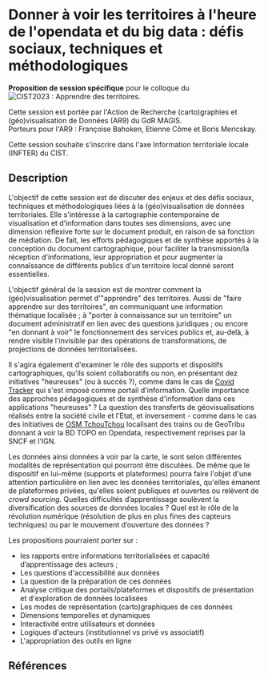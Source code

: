 # Donner à voir les territoires à l'heure de l'opendata et du big data : défis sociaux, techniques et méthodologiques

**Proposition de session spécifique** pour le colloque du ![CIST2023 : Apprendre des territoires](https://cist2023.sciencesconf.org/resource/page/id/4).</p>
Cette session est portée par l'Action de Recherche (carto)graphies et (géo)visualisation de Données (AR9) du GdR MAGIS.</br>
Porteurs pour l'AR9 : Françoise Bahoken, Etienne Côme et Boris Mericskay.

Cette session souhaite s'inscrire dans l'axe Information territoriale locale (INFTER) du CIST.

## Description
L'objectif de cette session est de discuter des enjeux et des défis sociaux, techniques et méthodologiques liées à la (géo)visualisation de données territoriales. 
Elle s'intéresse à la cartographie contemporaine de visualisation et d’information dans toutes ses dimensions, avec une dimension réflexive forte sur le document  produit, en raison de sa fonction de médiation. De fait, les efforts pédagogiques et de synthèse apportés à la conception du document cartographique, pour faciliter la transmission/la réception d'informations, leur appropriation et pour augmenter la connaîssance de différents publics d'un territoire local donné seront essentielles.

L'objectif général de la session est de montrer comment la (géo)visualisation permet d'"apprendre" des territoires. Aussi de "faire apprendre sur des territoires", en communiquant une information thématique localisée ; à "porter à connaissance sur un territoire" un document administratif en lien avec des questions juridiques ; ou encore "en donnant à voir" le fonctionnement des services publics et, au-delà, à rendre visible l'invisible par des opérations de transformations, de projections de données territorialisées. 

Il s'agira également  d'examiner le rôle des supports et dispositifs cartographiques, qu'ils soient collaboratifs ou non, en présentant dez initiatives "heureuses"  (ou à succès ?), comme dans le cas de [Covid Tracker](https://covidtracker.fr/) qui s'est imposé comme portail d'information. Quelle importance des approches pédagogiques et de synthèse d'information dans ces applications "heureuses" ? La question des transferts de géovisualisations réalisés entre la société civile et l'Etat, et inversement - comme dans le cas des initiatives de [OSM TchouTchou](http://raildar.fr/#lat=46.810&lng=6.880&zoom=6) localisant des trains ou de GeoTribu donnant à voir la BD TOPO en Opendata, respectivement reprises par la SNCF et l'IGN.

Les données ainsi données à voir par la carte, le sont selon différentes modalités de représentation qui pourront être discutées. De même que le dispositif en lui-même (supports et plateformes) pourra faire l'objet d'une attention particulière en lien avec les données territoriales, qu'elles émanent de plateformes privées, qu'elles soient publiques et ouvertes ou relèvent de _crowd sourcing_. Quelles difficultés d’apprentissage soulèvent la diversification des sources de données locales ? Quel est le rôle de la révolution numérique (résolution de plus en plus fines des capteurs techniques) ou par le mouvement d’ouverture des données ? 

Les propositions pourraient porter sur :

- les rapports entre informations territorialisées et capacité d’apprentissage des acteurs ;
- Les questions d'accessibilité aux données
- La question de la préparation de ces données
- Analyse critique des portails/plateformes et dispositifs de présentation et d'exploration de données localisées
- Les modes de représentation (carto)graphiques de ces données
- Dimensions temporelles et dynamiques
- Interactivité entre utilisateurs et données
- Logiques d'acteurs (institutionnel vs privé vs associatif)
- L'appropriation des outils en ligne

## Références


